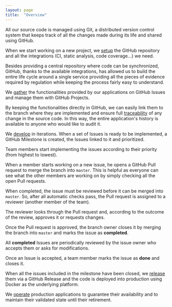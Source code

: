 ```yaml
---
layout: page
title:  "Overview"
---
```


All our source code is managed using Git, a distributed version control system that keeps track of all the changes made during its life and shared using GitHub.

When we start working on a new project, we [setup](https://inforlife.github.io/process/setup.html) the GitHub repository and all the integrations (CI, static analysis, code coverage...) we need.

Besides providing a central repository where code can be synchronized, GitHub, thanks to the available integrations, has allowed us to build the entire life cycle around a single service providing all the pieces of evidence required by regulation while keeping the process fairly easy to understand.

We [gather](https://inforlife.github.io/process/issue-gathering.html) the functionalities provided by our applications on GitHub Issues and manage them with GitHub Projects.

By keeping the functionalities directly in GitHub, we can easily link them to the branch where they are implemented and ensure full [traceability](https://inforlife.github.io/process/traceability.html) of any change in the source code. In this way, the entire application's history is available to anyone who would like to audit it.

We [develop](https://inforlife.github.io/process/development.html) in iterations. When a set of Issues is ready to be implemented, a GitHub Milestone is created, the Issues linked to it and prioritized.

Team members start implementing the issues according to their priority (from highest to lowest).

When a member starts working on a new issue, he opens a GitHub Pull request to merge the branch into `master`. This is helpful as everyone can see what the other members are working on by simply checking all the open Pull requests.

When completed, the issue must be reviewed before it can be merged into `master`. So, after all automatic checks pass, the Pull request is assigned to a reviewer (another member of the team).

The reviewer looks through the Pull request and, according to the outcome of the review, approves it or requests changes.

Once the Pull request is approved, the branch owner closes it by merging the branch into `master` and marks the issue as **completed**.

All **completed** Issues are periodically reviewed by the issue owner who accepts them or asks for modifications.

Once an Issue is accepted, a team member marks the issue as **done** and closes it.

When all the issues included in the milestone have been closed, we [release](https://inforlife.github.io/process/release.html) them via a GitHub Release and the code is deployed into production using Docker as the underlying platform.

We [operate](https://inforlife.github.io/process/operations.html) production applications to guarantee their availability and to maintain their validated state until their retirement.
